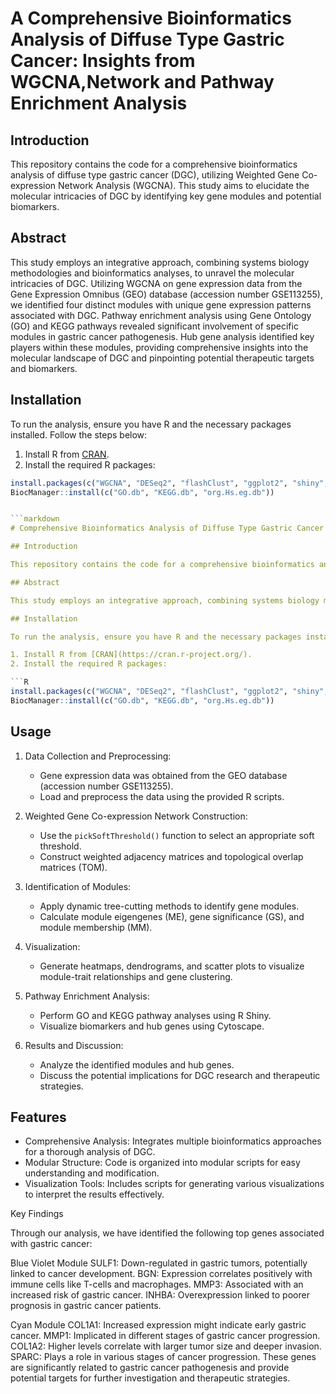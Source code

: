 # A Comprehensive Bioinformatics Analysis of Diffuse Type Gastric Cancer: Insights from WGCNA,Network and Pathway Enrichment Analysis

## Introduction

This repository contains the code for a comprehensive bioinformatics analysis of diffuse type gastric cancer (DGC), utilizing Weighted Gene Co-expression Network Analysis (WGCNA). This study aims to elucidate the molecular intricacies of DGC by identifying key gene modules and potential biomarkers.

## Abstract

This study employs an integrative approach, combining systems biology methodologies and bioinformatics analyses, to unravel the molecular intricacies of DGC. Utilizing WGCNA on gene expression data from the Gene Expression Omnibus (GEO) database (accession number GSE113255), we identified four distinct modules with unique gene expression patterns associated with DGC. Pathway enrichment analysis using Gene Ontology (GO) and KEGG pathways revealed significant involvement of specific modules in gastric cancer pathogenesis. Hub gene analysis identified key players within these modules, providing comprehensive insights into the molecular landscape of DGC and pinpointing potential therapeutic targets and biomarkers.

## Installation

To run the analysis, ensure you have R and the necessary packages installed. Follow the steps below:

1. Install R from [CRAN](https://cran.r-project.org/).
2. Install the required R packages:

```R
install.packages(c("WGCNA", "DESeq2", "flashClust", "ggplot2", "shiny", "Cytoscape", "BiocManager"))
BiocManager::install(c("GO.db", "KEGG.db", "org.Hs.eg.db"))


```markdown
# Comprehensive Bioinformatics Analysis of Diffuse Type Gastric Cancer Using WGCNA

## Introduction

This repository contains the code for a comprehensive bioinformatics analysis of diffuse type gastric cancer (DGC), utilizing Weighted Gene Co-expression Network Analysis (WGCNA). This study aims to elucidate the molecular intricacies of DGC by identifying key gene modules and potential biomarkers.

## Abstract

This study employs an integrative approach, combining systems biology methodologies and bioinformatics analyses, to unravel the molecular intricacies of DGC. Utilizing WGCNA on gene expression data from the Gene Expression Omnibus (GEO) database (accession number GSE113255), we identified four distinct modules with unique gene expression patterns associated with DGC. Pathway enrichment analysis using Gene Ontology (GO) and KEGG pathways revealed significant involvement of specific modules in gastric cancer pathogenesis. Hub gene analysis identified key players within these modules, providing comprehensive insights into the molecular landscape of DGC and pinpointing potential therapeutic targets and biomarkers.

## Installation

To run the analysis, ensure you have R and the necessary packages installed. Follow the steps below:

1. Install R from [CRAN](https://cran.r-project.org/).
2. Install the required R packages:

```R
install.packages(c("WGCNA", "DESeq2", "flashClust", "ggplot2", "shiny", "Cytoscape", "BiocManager"))
BiocManager::install(c("GO.db", "KEGG.db", "org.Hs.eg.db"))
```

## Usage

1. Data Collection and Preprocessing:
   - Gene expression data was obtained from the GEO database (accession number GSE113255).
   - Load and preprocess the data using the provided R scripts.

2. Weighted Gene Co-expression Network Construction:
   - Use the `pickSoftThreshold()` function to select an appropriate soft threshold.
   - Construct weighted adjacency matrices and topological overlap matrices (TOM).

3. Identification of Modules:
   - Apply dynamic tree-cutting methods to identify gene modules.
   - Calculate module eigengenes (ME), gene significance (GS), and module membership (MM).

4. Visualization:
   - Generate heatmaps, dendrograms, and scatter plots to visualize module-trait relationships and gene clustering.

5. Pathway Enrichment Analysis:
   - Perform GO and KEGG pathway analyses using R Shiny.
   - Visualize biomarkers and hub genes using Cytoscape.

6. Results and Discussion:
   - Analyze the identified modules and hub genes.
   - Discuss the potential implications for DGC research and therapeutic strategies.

## Features

- Comprehensive Analysis: Integrates multiple bioinformatics approaches for a thorough analysis of DGC.
- Modular Structure: Code is organized into modular scripts for easy understanding and modification.
- Visualization Tools: Includes scripts for generating various visualizations to interpret the results effectively.

Key Findings

Through our analysis, we have identified the following top genes associated with gastric cancer:

Blue Violet Module
SULF1: Down-regulated in gastric tumors, potentially linked to cancer development.
BGN: Expression correlates positively with immune cells like T-cells and macrophages.
MMP3: Associated with an increased risk of gastric cancer.
INHBA: Overexpression linked to poorer prognosis in gastric cancer patients.

Cyan Module
COL1A1: Increased expression might indicate early gastric cancer.
MMP1: Implicated in different stages of gastric cancer progression.
COL1A2: Higher levels correlate with larger tumor size and deeper invasion.
SPARC: Plays a role in various stages of cancer progression.
These genes are significantly related to gastric cancer pathogenesis and provide potential targets for further investigation and therapeutic strategies.
